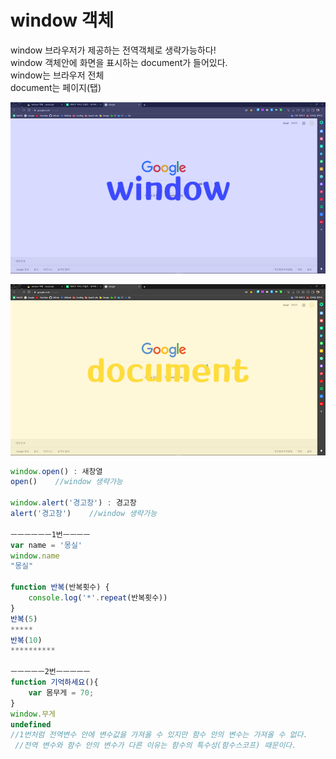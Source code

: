 # window 객체

window 브라우저가 제공하는 전역객체로 생략가능하다!  
window 객체안에 화면을 표시하는 document가 들어있다.   
window는 브라우저 전체  
document는 페이지\(탭\)

![](../.gitbook/assets/image%20%2816%29.png)

![](../.gitbook/assets/image%20%2815%29.png)

```javascript
window.open() : 새창열
open()    //window 생략가능 

window.alert('경고창') : 경고창
alert('경고창')    //window 생략가능

ㅡㅡㅡㅡㅡㅡ1번ㅡㅡㅡㅡ 
var name = '몽실'
window.name
"몽실" 

function 반복(반복횟수) {
    console.log('*'.repeat(반복횟수))
}
반복(5)
*****
반복(10)
**********

ㅡㅡㅡㅡㅡ2번ㅡㅡㅡㅡㅡ
function 기억하세요(){
    var 몸무게 = 70;
}
window.무게
undefined  
//1번처럼 전역변수 안에 변수값을 가져올 수 있지만 함수 안의 변수는 가져올 수 없다.
 //전역 변수와 함수 안의 변수가 다른 이유는 함수의 특수성(함수스코프) 때문이다.

```



